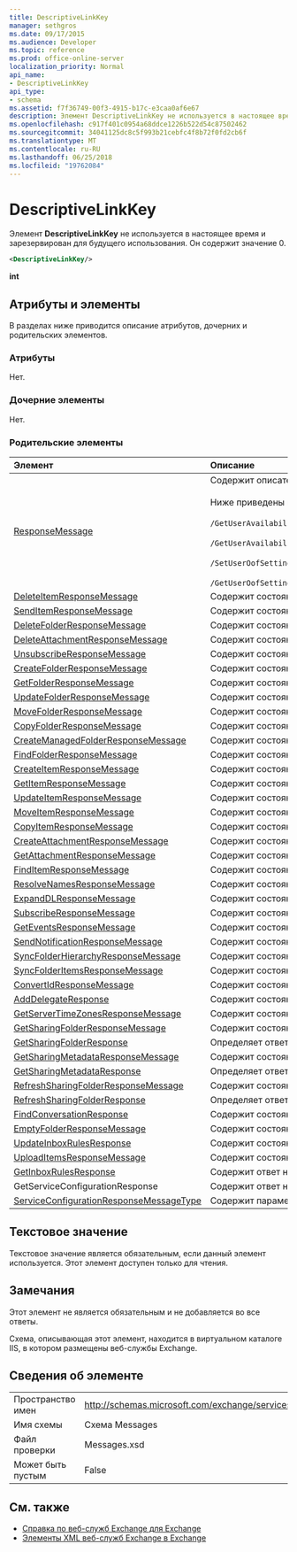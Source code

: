```yaml
---
title: DescriptiveLinkKey
manager: sethgros
ms.date: 09/17/2015
ms.audience: Developer
ms.topic: reference
ms.prod: office-online-server
localization_priority: Normal
api_name:
- DescriptiveLinkKey
api_type:
- schema
ms.assetid: f7f36749-00f3-4915-b17c-e3caa0af6e67
description: Элемент DescriptiveLinkKey не используется в настоящее время и зарезервирован для будущего использования. Он содержит значение 0.
ms.openlocfilehash: c917f401c0954a68ddce1226b522d54c87502462
ms.sourcegitcommit: 34041125dc8c5f993b21cebfc4f8b72f0fd2cb6f
ms.translationtype: MT
ms.contentlocale: ru-RU
ms.lasthandoff: 06/25/2018
ms.locfileid: "19762084"
---
```

# <a name="descriptivelinkkey"></a>DescriptiveLinkKey

Элемент **DescriptiveLinkKey** не используется в настоящее время и зарезервирован для будущего использования. Он содержит значение 0. 
  
```XML
<DescriptiveLinkKey/>
```

 **int**
## <a name="attributes-and-elements"></a>Атрибуты и элементы

В разделах ниже приводится описание атрибутов, дочерних и родительских элементов.
  
### <a name="attributes"></a>Атрибуты

Нет.
  
### <a name="child-elements"></a>Дочерние элементы

Нет.
  
### <a name="parent-elements"></a>Родительские элементы

|**Элемент**|**Описание**|
|:-----|:-----|
|[ResponseMessage](responsemessage.md) <br/> | Содержит описательные сведения о состоянии ответа.  <br/><br/>Ниже приведены некоторые возможные выражения XPath для этого элемента.<br/><br/>  `/GetUserAvailabilityResponse/FreeBusyResponseArray/FreeBusyResponse/ResponseMessage` <br/><br/>`/GetUserAvailabilityResponse/SuggestionsResponse/ResponseMessage` <br/><br/>`/SetUserOofSettingsResponse/ResponseMessage` <br/><br/>`/GetUserOofSettingsResponse/ResponseMessage` <br/> |
|[DeleteItemResponseMessage](deleteitemresponsemessage.md) <br/> |Содержит состояние и результат одного запроса **DeleteItem** .  <br/> |
|[SendItemResponseMessage](senditemresponsemessage.md) <br/> |Содержит состояние и результат одного запроса **SendItem** .  <br/> |
|[DeleteFolderResponseMessage](deletefolderresponsemessage.md) <br/> |Содержит состояние и результат одного запроса **DeleteFolder** .  <br/> |
|[DeleteAttachmentResponseMessage](deleteattachmentresponsemessage.md) <br/> |Содержит состояние и результат одного запроса **DeleteAttachment** .  <br/> |
|[UnsubscribeResponseMessage](unsubscriberesponsemessage.md) <br/> |Содержит состояние и результат одного запроса **отказа от подписки** .  <br/> |
|[CreateFolderResponseMessage](createfolderresponsemessage.md) <br/> |Содержит состояние и результат одного запроса **CreateFolder** .  <br/> |
|[GetFolderResponseMessage](getfolderresponsemessage.md) <br/> |Содержит состояние и результат одного запроса **GetFolder** .  <br/> |
|[UpdateFolderResponseMessage](updatefolderresponsemessage.md) <br/> |Содержит состояние и результат одного запроса **UpdateFolder** .  <br/> |
|[MoveFolderResponseMessage](movefolderresponsemessage.md) <br/> |Содержит состояние и результат одного запроса **MoveFolder** .  <br/> |
|[CopyFolderResponseMessage](copyfolderresponsemessage.md) <br/> |Содержит состояние и результат одного запроса **CopyFolder** .  <br/> |
|[CreateManagedFolderResponseMessage](createmanagedfolderresponsemessage.md) <br/> |Содержит состояние и результат одного запроса **CreateManagedFolder** .  <br/> |
|[FindFolderResponseMessage](findfolderresponsemessage.md) <br/> |Содержит состояние и результат одного запроса **FindFolder** .  <br/> |
|[CreateItemResponseMessage](createitemresponsemessage.md) <br/> |Содержит состояние и результат одного запроса **CreateItem** .  <br/> |
|[GetItemResponseMessage](getitemresponsemessage.md) <br/> |Содержит состояние и результат одного запроса **GetItem** .  <br/> |
|[UpdateItemResponseMessage](updateitemresponsemessage.md) <br/> |Содержит состояние и результат одного запроса **UpdateItem** .  <br/> |
|[MoveItemResponseMessage](moveitemresponsemessage.md) <br/> |Содержит состояние и результат одного запроса **MoveItem** .  <br/> |
|[CopyItemResponseMessage](copyitemresponsemessage.md) <br/> |Содержит состояние и результат одного запроса **CopyItem** .  <br/> |
|[CreateAttachmentResponseMessage](createattachmentresponsemessage.md) <br/> |Содержит состояние и результат одного запроса **CreateAttachment** .  <br/> |
|[GetAttachmentResponseMessage](getattachmentresponsemessage.md) <br/> |Содержит состояние и результат одного запроса **GetAttachment** .  <br/> |
|[FindItemResponseMessage](finditemresponsemessage.md) <br/> |Содержит состояние и результат одного запроса **FindItem** .  <br/> |
|[ResolveNamesResponseMessage](resolvenamesresponsemessage.md) <br/> |Содержит состояние и результат запроса **ResolveNames** .  <br/> |
|[ExpandDLResponseMessage](expanddlresponsemessage.md) <br/> |Содержит состояние и результат одного запроса **ExpandDL** .  <br/> |
|[SubscribeResponseMessage](subscriberesponsemessage.md) <br/> |Содержит состояние и результат одного запроса **подписаться** .  <br/> |
|[GetEventsResponseMessage](geteventsresponsemessage.md) <br/> |Содержит состояние и результат одного запроса **GetEvents** .  <br/> |
|[SendNotificationResponseMessage](sendnotificationresponsemessage.md) <br/> |Содержит состояние и результат одного запроса **SendNotification** .  <br/> |
|[SyncFolderHierarchyResponseMessage](syncfolderhierarchyresponsemessage.md) <br/> |Содержит состояние и результат запроса **SyncFolderHierarchy** .  <br/> |
|[SyncFolderItemsResponseMessage](syncfolderitemsresponsemessage.md) <br/> |Содержит состояние и результат запроса **SyncFolderItems** .  <br/> |
|[ConvertIdResponseMessage](convertidresponsemessage.md) <br/> |Содержит состояние и результат запроса **ConvertId** .  <br/> |
|[AddDelegateResponse](adddelegateresponse.md) <br/> |Содержит состояние и результат запроса **AddDelegate** .  <br/> |
|[GetServerTimeZonesResponseMessage](getservertimezonesresponsemessage.md) <br/> |Содержит состояние и результат запроса **GetServerTimeZones** .  <br/> |
|[GetSharingFolderResponseMessage](getsharingfolderresponsemessage.md) <br/> |Содержит состояние и результат запроса **GetSharingFolder** .  <br/> |
|[GetSharingFolderResponse](getsharingfolderresponse.md) <br/> |Определяет ответ на запрос **GetSharingFolder** .  <br/> |
|[GetSharingMetadataResponseMessage](getsharingmetadataresponsemessage.md) <br/> |Содержит состояние и результат запроса **GetSharingMetadata** .  <br/> |
|[GetSharingMetadataResponse](getsharingmetadataresponse.md) <br/> |Определяет ответ на запрос **GetSharingMetadata** .  <br/> |
|[RefreshSharingFolderResponseMessage](refreshsharingfolderresponsemessage.md) <br/> |Содержит состояние и результат запроса **RefreshSharingFolder** .  <br/> |
|[RefreshSharingFolderResponse](refreshsharingfolderresponse.md) <br/> |Определяет ответ на запрос **RefreshSharingFolder** .  <br/> |
|[FindConversationResponse](findconversationresponse.md) <br/> |Содержит состояние и результаты **FindConversation** ответа.  <br/> |
|[EmptyFolderResponseMessage](emptyfolderresponsemessage.md) <br/> |Содержит состояние и результат одного запроса **EmptyFolder** .  <br/> |
|[UpdateInboxRulesResponse](updateinboxrulesresponse.md) <br/> |Содержит состояние и результат запроса **UpdateInboxRules** .  <br/> |
|[UploadItemsResponseMessage](uploaditemsresponsemessage.md) <br/> |Содержит состояние и результат запроса **UploadItemsResponse** .  <br/> |
|[GetInboxRulesResponse](getinboxrulesresponse.md) <br/> |Содержит ответ на запрос **GetInboxRules** .  <br/> |
|GetServiceConfigurationResponse  <br/> |Содержит ответ на запрос **GetServiceConfiguration** .  <br/> |
|[ServiceConfigurationResponseMessageType](serviceconfigurationresponsemessagetype.md) <br/> |Содержит параметры конфигурации службы.  <br/> |
   
## <a name="text-value"></a>Текстовое значение

Текстовое значение является обязательным, если данный элемент используется. Этот элемент доступен только для чтения.
  
## <a name="remarks"></a>Замечания

Этот элемент не является обязательным и не добавляется во все ответы.
  
Схема, описывающая этот элемент, находится в виртуальном каталоге IIS, в котором размещены веб-службы Exchange.
  
## <a name="element-information"></a>Сведения об элементе

|||
|:-----|:-----|
|Пространство имен  <br/> |http://schemas.microsoft.com/exchange/services/2006/messages  <br/> |
|Имя схемы  <br/> |Схема Messages  <br/> |
|Файл проверки  <br/> |Messages.xsd  <br/> |
|Может быть пустым  <br/> |False  <br/> |
   
## <a name="see-also"></a>См. также

- [Справка по веб-служб Exchange для Exchange](ews-reference-for-exchange.md) 
- [Элементы XML веб-служб Exchange в Exchange](ews-xml-elements-in-exchange.md)

